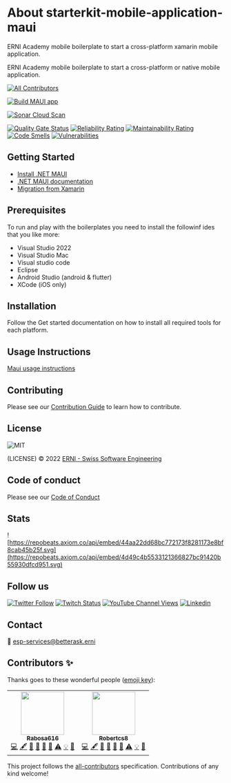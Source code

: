 # About starterkit-mobile-application-maui

ERNI Academy mobile boilerplate to start a cross-platform xamarin mobile application.

<!-- ALL-CONTRIBUTORS-BADGE:START - Do not remove or modify this section -->
<!-- ALL-CONTRIBUTORS-BADGE:END -->

ERNI Academy mobile boilerplate to start a cross-platform or native mobile application.
<!-- ALL-CONTRIBUTORS-BADGE:START - Do not remove or modify this section -->
[![All Contributors](https://img.shields.io/badge/all_contributors-2-orange.svg?style=flat-square)](#contributors)
<!-- ALL-CONTRIBUTORS-BADGE:END -->

[![Build MAUI app](https://github.com/ERNI-Academy/starterkit-mobile-application-maui/actions/workflows/CI-MAUI.yml/badge.svg)](https://github.com/ERNI-Academy/starterkit-mobile-application-maui/actions/workflows/CI-MAUI.yml)

[![Sonar Cloud Scan](https://github.com/ERNI-Academy/starterkit-mobile-application-maui/actions/workflows/CI-SonaCloud-Scan.yml/badge.svg)](https://github.com/ERNI-Academy/starterkit-mobile-application-maui/actions/workflows/CI-SonaCloud-Scan.yml)

[![Quality Gate Status](https://sonarcloud.io/api/project_badges/measure?project=ERNI-Academy_starterkit-mobile-application-maui&metric=alert_status)](https://sonarcloud.io/summary/new_code?id=ERNI-Academy_starterkit-mobile-application-maui)
[![Reliability Rating](https://sonarcloud.io/api/project_badges/measure?project=ERNI-Academy_starterkit-mobile-application-maui&metric=reliability_rating)](https://sonarcloud.io/summary/new_code?id=ERNI-Academy_starterkit-mobile-application-maui)
[![Maintainability Rating](https://sonarcloud.io/api/project_badges/measure?project=ERNI-Academy_starterkit-mobile-application-maui&metric=sqale_rating)](https://sonarcloud.io/summary/new_code?id=ERNI-Academy_starterkit-mobile-application-maui)
[![Code Smells](https://sonarcloud.io/api/project_badges/measure?project=ERNI-Academy_starterkit-mobile-application-maui&metric=code_smells)](https://sonarcloud.io/summary/new_code?id=ERNI-Academy_starterkit-mobile-application-maui)
[![Vulnerabilities](https://sonarcloud.io/api/project_badges/measure?project=ERNI-Academy_starterkit-mobile-application-maui&metric=vulnerabilities)](https://sonarcloud.io/summary/new_code?id=ERNI-Academy_starterkit-mobile-application-maui)

## Getting Started

* [Install .NET MAUI](https://docs.microsoft.com/dotnet/maui/get-started/first-app?pivots=windows)
* [.NET MAUI documentation](https://docs.microsoft.com/dotnet/maui)
* [Migration from Xamarin](https://docs.microsoft.com/en-us/dotnet/maui/get-started/migrate)

## Prerequisites

To run and play with the boilerplates you need to install the followinf ides that you like more:

* Visual Studio 2022
* Visual Studio Mac
* Visual studio code
* Eclipse
* Android Studio (android & flutter)
* XCode (iOS only)

## Installation

Follow the Get started documentation on how to install all required tools for each platform.

## Usage Instructions

[Maui usage instructions](./docs/README.md)

## Contributing

Please see our [Contribution Guide](CONTRIBUTING.md) to learn how to contribute.

## License

![MIT](https://img.shields.io/badge/License-MIT-blue.svg)

(LICENSE) © 2022 [ERNI - Swiss Software Engineering](https://www.betterask.erni)

## Code of conduct

Please see our [Code of Conduct](CODE_OF_CONDUCT.md)

## Stats

![https://repobeats.axiom.co/api/embed/44aa22dd68bc772173f8281173e8bf8cab45b25f.svg](https://repobeats.axiom.co/api/embed/4d49c4b5533121366827bc91420b55930dfcd951.svg)

## Follow us

[![Twitter Follow](https://img.shields.io/twitter/follow/ERNI?style=social)](https://www.twitter.com/ERNI)
[![Twitch Status](https://img.shields.io/twitch/status/erni_academy?label=Twitch%20Erni%20Academy&style=social)](https://www.twitch.tv/erni_academy)
[![YouTube Channel Views](https://img.shields.io/youtube/channel/views/UCkdDcxjml85-Ydn7Dc577WQ?label=Youtube%20Erni%20Academy&style=social)](https://www.youtube.com/channel/UCkdDcxjml85-Ydn7Dc577WQ)
[![Linkedin](https://img.shields.io/badge/linkedin-35k-green?style=social&logo=Linkedin)](https://www.linkedin.com/company/erni)

## Contact

📧 [esp-services@betterask.erni](mailto:esp-services@betterask.erni)

## Contributors ✨

Thanks goes to these wonderful people ([emoji key](https://allcontributors.org/docs/en/emoji-key)):

<!-- ALL-CONTRIBUTORS-LIST:START - Do not remove or modify this section -->
<!-- prettier-ignore-start -->
<!-- markdownlint-disable -->
<table>
  <tr>
    <td align="center"><a href="https://github.com/Rabosa616"><img src="https://avatars.githubusercontent.com/u/12774781?v=4?s=100" width="100px;" alt=""/><br /><sub><b>Rabosa616</b></sub></a><br /><a href="https://github.com/ERNI-Academy/starterkit-mobile-application/commits?author=Rabosa616" title="Code">💻</a> <a href="#content-Rabosa616" title="Content">🖋</a> <a href="https://github.com/ERNI-Academy/starterkit-mobile-application/commits?author=Rabosa616" title="Documentation">📖</a> <a href="#design-Rabosa616" title="Design">🎨</a> <a href="#ideas-Rabosa616" title="Ideas, Planning, & Feedback">🤔</a> <a href="#maintenance-Rabosa616" title="Maintenance">🚧</a> <a href="https://github.com/ERNI-Academy/starterkit-mobile-application/commits?author=Rabosa616" title="Tests">⚠️</a> <a href="#example-Rabosa616" title="Examples">💡</a> <a href="https://github.com/ERNI-Academy/starterkit-mobile-application/pulls?q=is%3Apr+reviewed-by%3ARabosa616" title="Reviewed Pull Requests">👀</a></td>
    <td align="center"><a href="https://github.com/Robertcs8"><img src="https://avatars.githubusercontent.com/u/100421143?v=4?s=100" width="100px;" alt=""/><br /><sub><b>Robertcs8</b></sub></a><br /><a href="https://github.com/ERNI-Academy/starterkit-mobile-application/commits?author=Robertcs8" title="Code">💻</a> <a href="#content-Robertcs8" title="Content">🖋</a> <a href="https://github.com/ERNI-Academy/starterkit-mobile-application/commits?author=Robertcs8" title="Documentation">📖</a> <a href="#design-Robertcs8" title="Design">🎨</a> <a href="#ideas-Robertcs8" title="Ideas, Planning, & Feedback">🤔</a> <a href="#maintenance-Robertcs8" title="Maintenance">🚧</a> <a href="https://github.com/ERNI-Academy/starterkit-mobile-application/commits?author=Robertcs8" title="Tests">⚠️</a> <a href="#example-Robertcs8" title="Examples">💡</a> <a href="https://github.com/ERNI-Academy/starterkit-mobile-application/pulls?q=is%3Apr+reviewed-by%3ARobertcs8" title="Reviewed Pull Requests">👀</a></td>
  </tr>
</table>

<!-- markdownlint-restore -->
<!-- prettier-ignore-end -->

<!-- ALL-CONTRIBUTORS-LIST:END -->
This project follows the [all-contributors](https://github.com/all-contributors/all-contributors) specification. Contributions of any kind welcome!
